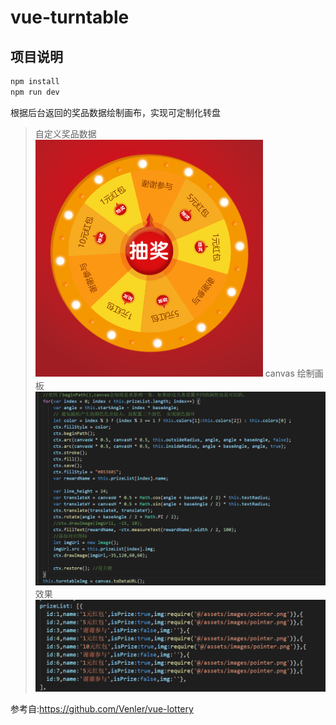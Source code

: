 # vue-turntable


## 项目说明 

```js
npm install
npm run dev
```
根据后台返回的奖品数据绘制画布，实现可定制化转盘
> 自定义奖品数据
![效果gif](https://github.com/domysky/vue-turntable/blob/master/static/20190428170342.png?raw=true)
> canvas 绘制画板
![效果gif](https://github.com/domysky/vue-turntable/blob/master/static/20190428170459.png?raw=true)
> 效果
![效果gif](https://github.com/domysky/vue-turntable/blob/master/static/20190428170517.png?raw=true)


参考自:https://github.com/Venler/vue-lottery


